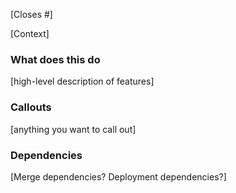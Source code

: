 [Closes #]

[Context]

### What does this do

[high-level description of features]

### Callouts

[anything you want to call out]

### Dependencies

[Merge dependencies? Deployment dependencies?]
